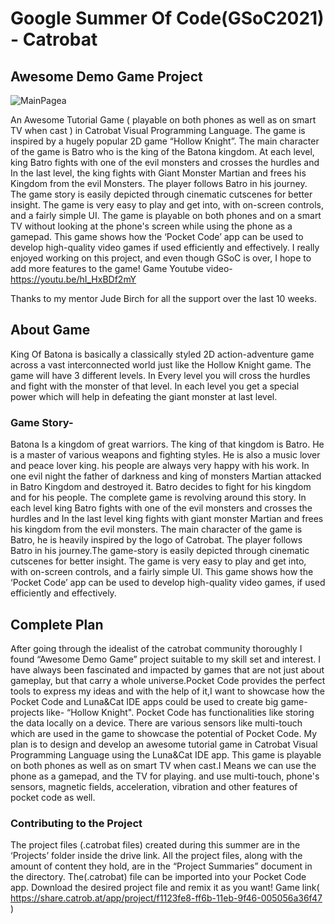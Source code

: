 # Google Summer Of Code(GSoC2021) - Catrobat
## Awesome Demo Game Project
![MainPagea](https://user-images.githubusercontent.com/64133045/129755079-78b63379-1f19-45fd-8112-4750fe0efe3a.jpg)

An Awesome Tutorial Game ( playable on both phones as well as on smart TV when cast ) in Catrobat Visual Programming Language. The game is inspired by a hugely popular 2D game “Hollow Knight”. The main character of the game is Batro who is the king of the Batona kingdom. At each level, king Batro fights with one of the evil monsters and crosses the hurdles and In the last level, the king fights with Giant Monster Martian and frees his Kingdom from the evil Monsters. The player follows Batro in his journey. The game story is easily depicted through cinematic cutscenes for better insight. The game is very easy to play and get into, with on-screen controls, and a fairly simple UI. The game is playable on both phones and on a smart TV without looking at the phone's screen while using the phone as a gamepad. This game shows how the ‘Pocket Code’ app can be used to develop high-quality video games if used efficiently and effectively.
I really enjoyed working on this project, and even though GSoC is over, I hope to add more features to the game!
Game Youtube video- https://youtu.be/hI_HxBDf2mY

Thanks to my mentor Jude Birch for all the support over the last 10 weeks.

## About Game
King Of Batona is basically a classically styled 2D action-adventure game across a vast interconnected world just like the Hollow Knight game. The game will have 3 different levels. In Every level you will cross the hurdles and fight with the monster of that level. In each level you get a special power which will help in defeating the giant monster at last level. 
### Game Story-
Batona Is a kingdom of great warriors. The king of that kingdom is Batro. He is a master of various weapons and fighting styles. He is also a music lover and peace lover king. his people are always very happy with his work. In one evil night the father of darkness and king of monsters Martian attacked in Batro Kingdom and destroyed it. Batro decides to fight for his kingdom and for his people.
The complete game is revolving around this story. In each level king Batro fights with one of the evil monsters and crosses the hurdles and In the last level king fights with giant monster Martian and frees his kingdom from the evil monsters.
The main character of the game is Batro, he is heavily inspired by the logo of Catrobat. The player follows Batro in his journey.The game-story is easily depicted through cinematic cutscenes for better insight. The game is very easy to play and get into, with on-screen controls, and a fairly simple UI. This game shows how the ‘Pocket Code’ app can be used to develop high-quality video games, if used efficiently and effectively.

## Complete Plan
After going through the idealist of the catrobat community thoroughly I found “Awesome Demo Game” project suitable to my skill set and interest. I have always been fascinated and impacted by games that are not just about gameplay, but that carry a whole universe.Pocket Code provides the perfect tools to express my ideas and with the help of it, ​I  want to showcase how the Pocket Code and Luna&Cat IDE apps could be used to create big game-projects like- “Hollow Knight".
Pocket Code has functionalities like storing the data locally on a device. There are various sensors like multi-touch which are used in the game to showcase the potential of Pocket Code. My plan is to design and develop an awesome tutorial game in Catrobat Visual Programming Language using the Luna&Cat IDE app. 
This game is playable on both phones as well as on smart TV when cast.I Means we can use the phone as a gamepad, and the TV for playing. and  use multi-touch, phone's sensors, magnetic fields, acceleration, vibration and other features of pocket code as well.

### Contributing to the Project
The project files (.catrobat files) created during this summer are in the ‘Projects’ folder inside the drive link. All the project files, along with the amount of content they hold, are in the “Project Summaries” document in the directory. The(.catrobat) file can be imported into your Pocket Code app.
Download the desired project file and remix it as you want!
Game link( https://share.catrob.at/app/project/f1123fe8-ff6b-11eb-9f46-005056a36f47 )



